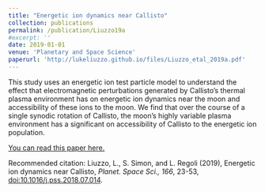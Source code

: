 ```yaml
---
title: "Energetic ion dynamics near Callisto"
collection: publications
permalink: /publication/Liuzzo19a
#excerpt: ''
date: 2019-01-01
venue: 'Planetary and Space Science'
paperurl: 'http://lukeliuzzo.github.io/files/Liuzzo_etal_2019a.pdf'
---
```

This study uses an energetic ion test particle model to understand the effect that electromagnetic perturbations generated by Callisto’s thermal plasma environment has on energetic ion dynamics near the moon and accessibility of these ions to the moon. We find that over the course of a single synodic rotation of Callisto, the moon’s highly variable plasma environment has a significant on accessibility of Callisto to the energetic ion population.

[You can read this paper here.](http://lukeliuzzo.github.io/files/Arnold_etal_2019.pdf)

Recommended citation: Liuzzo, L., S. Simon, and L. Regoli (2019), Energetic ion dynamics near Callisto, <i>Planet. Space Sci., 166</i>, 23-53, [doi:10.1016/j.pss.2018.07.014](https://doi.org/10.1016/j.pss.2018.07.014).
